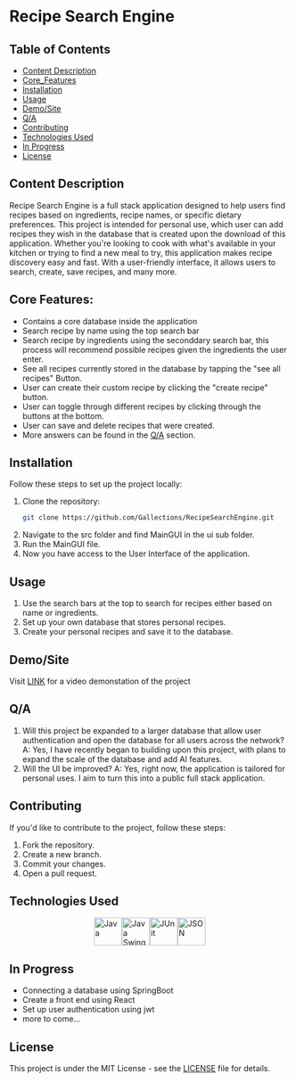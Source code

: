# Recipe Search Engine

## Table of Contents
- [Content Description](#content-description)
- [Core_Features](#core-features)
- [Installation](#installation)
- [Usage](#usage)
- [Demo/Site](#demosite)
- [Q/A](#q/a)
- [Contributing](#contributing)
- [Technologies Used](#technologies-used)
- [In Progress](#in-progress)
- [License](#license)

## Content Description
Recipe Search Engine is a full stack application designed to help users find recipes based on ingredients, recipe names, or specific dietary preferences. This project is intended for personal use, which user can add recipes they wish in the database that is created upon the download of this application. Whether you're looking to cook with what's available in your kitchen or trying to find a new meal to try, this application makes recipe discovery easy and fast. With a user-friendly interface, it allows users to search, create, save recipes, and many more.

## Core Features:
- Contains a core database inside the application
- Search recipe by name using the top search bar
- Search recipe by ingredients using the seconddary search bar, this process will recommend possible recipes given the ingredients the user enter.
- See all recipes currently stored in the database by tapping the "see all recipes" Button.
- User can create their custom recipe by clicking the "create recipe" button.
- User can toggle through different recipes by clicking through the buttons at the bottom.
- User can save and delete recipes that were created.
- More answers can be found in the [Q/A](#Q/A) section.

## Installation
Follow these steps to set up the project locally:

1. Clone the repository:
   ```bash
   git clone https://github.com/Gallections/RecipeSearchEngine.git

2. Navigate to the src folder and find MainGUI in the ui sub folder.
3. Run the MainGUI file.
4. Now you have access to the User Interface of the application.
   
## Usage
1. Use the search bars at the top to search for recipes either based on name or ingredients.
2. Set up your own database that stores personal recipes.
3. Create your personal recipes and save it to the database.

## Demo/Site
Visit [LINK](https://www.youtube.com/watch?v=sPfJuewbq0E) for a video demonstation of the project

## Q/A
1. Will this project be expanded to a larger database that allow user authentication and open the database for all users across the network?
   A: Yes, I have recently began to building upon this project, with plans to expand the scale of the database and add AI features.
2. Will the UI be improved?
   A: Yes, right now, the application is tailored for personal uses. I aim to turn this into a public full stack application.

## Contributing
If you'd like to contribute to the project, follow these steps:
1. Fork the repository.
2. Create a new branch.
3. Commit your changes.
4. Open a pull request.

## Technologies Used
<p style="display: flex; justify-content: center; align-items: center; gap:"20px">
  <img src = "https://static-00.iconduck.com/assets.00/java-icon-1511x2048-6ikx8301.png" alt="Java" width="50" height="50">
  <img src = "https://raw.githubusercontent.com/kmajhi/java-swing/main/java%20swing.png" alt = "Java Swing" width ="50" height = "50">
  <img src = "https://avatars.githubusercontent.com/u/874086?s=280&v=4" alt ="JUnit" width="50" height = "50">
  <img src = "https://upload.wikimedia.org/wikipedia/commons/thumb/c/c9/JSON_vector_logo.svg/1024px-JSON_vector_logo.svg.png" alt = "JSON" width = "50" height = "50">
</p>

## In Progress
- Connecting a database using SpringBoot
- Create a front end using React
- Set up user authentication using jwt
- more to come...

## License
This project is under the MIT License - see the [LICENSE](https://opensource.org/license/MIT) file for details.

